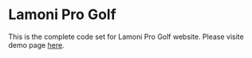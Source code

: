 Lamoni Pro Golf
===============

This is the complete code set for Lamoni Pro Golf website.
Please visite demo page [here](http://chen-chen.me/project/lamonigolf/lamonigolf.html).
